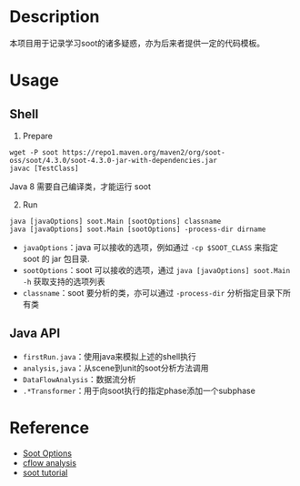# Description

本项目用于记录学习soot的诸多疑惑，亦为后来者提供一定的代码模板。

# Usage

## Shell
1. Prepare

```shell
wget -P soot https://repo1.maven.org/maven2/org/soot-oss/soot/4.3.0/soot-4.3.0-jar-with-dependencies.jar
javac [TestClass]
```

Java 8 需要自己编译类，才能运行 soot

2. Run

```shell
java [javaOptions] soot.Main [sootOptions] classname
java [javaOptions] soot.Main [sootOptions] -process-dir dirname
```
- `javaOptions`：java 可以接收的选项，例如通过 `-cp $SOOT_CLASS` 来指定 soot 的 jar 包目录.
- `sootOptions`：soot 可以接收的选项，通过 `java [javaOptions] soot.Main -h` 获取支持的选项列表
- `classname`：soot 要分析的类，亦可以通过 `-process-dir` 分析指定目录下所有类

## Java API

- `firstRun.java`：使用java来模拟上述的shell执行
- `analysis,java`：从scene到unit的soot分析方法调用
- `DataFlowAnalysis`：数据流分析
- `.*Transformer`：用于向soot执行的指定phase添加一个subphase

# Reference
 
- [Soot Options](https://soot-build.cs.uni-paderborn.de/public/origin/develop/soot/soot-develop/options/soot_options.htm)
- [cflow analysis](https://github.com/HappyTsing/cflow_analysis)
- [soot tutorial](https://blog.leqing.work/2022/09/27/soot-tutorial/)